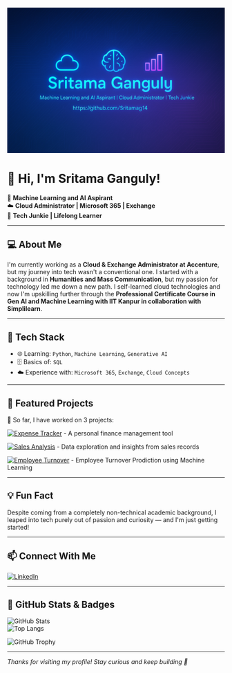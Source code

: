 <p align="center">
  <img src="https://github.com/Sritamag14/Sritamag14/blob/main/banner.png" alt="Sritama Ganguly Banner" />
</p>

# 👋 Hi, I'm Sritama Ganguly!

🎯 **Machine Learning and AI Aspirant**  
☁️ **Cloud Administrator | Microsoft 365 | Exchange**  
🧠 **Tech Junkie | Lifelong Learner**  

---

## 💻 About Me

I'm currently working as a **Cloud & Exchange Administrator at Accenture**, but my journey into tech wasn't a conventional one. I started with a background in **Humanities and Mass Communication**, but my passion for technology led me down a new path. I self-learned cloud technologies and now I'm upskilling further through the **Professional Certificate Course in Gen AI and Machine Learning with IIT Kanpur in collaboration with Simplilearn**.

---

## 🧰 Tech Stack

- 🌐 Learning: `Python`, `Machine Learning`, `Generative AI`  
- 🗄️ Basics of: `SQL`  
- ☁️ Experience with: `Microsoft 365`, `Exchange`, `Cloud Concepts`

---

## 📂 Featured Projects

🔹 So far, I have worked on 3 projects:

[![Expense Tracker](https://img.shields.io/badge/💰-Expense_Tracker_Python-2ea44f?style=flat)](https://github.com/Sritamag14/Expense-Tracker-Python)  - A personal finance management tool  

[![Sales Analysis](https://img.shields.io/badge/📈-Sales_Analysis_Project-2ea44f?style=flat)](https://github.com/Sritamag14/Sales---Analysis-Project) - Data exploration and insights from sales records

[![Employee Turnover](https://img.shields.io/badge/🤝-Employee_Turnover_Project-2ea44f?style=flat)](https://github.com/Sritamag14/Machine-Learning-Projects/blob/main/Employee%20Turnover%20Project.ipynb)  - Employee Turnover Prodiction using Machine Learning

---

## 💡 Fun Fact

Despite coming from a completely non-technical academic background, I leaped into tech purely out of passion and curiosity — and I'm just getting started!

---

## 📫 Connect With Me

[![LinkedIn](https://img.shields.io/badge/LinkedIn-blue?style=flat&logo=linkedin&labelColor=blue)](https://www.linkedin.com/in/sritama-ganguly/)

---

## 🌟 GitHub Stats & Badges

![GitHub Stats](https://github-readme-stats.vercel.app/api?username=Sritamag14&show_icons=true&theme=radical)  
![Top Langs](https://github-readme-stats.vercel.app/api/top-langs/?username=Sritamag14&layout=compact&theme=radical)

![GitHub Trophy](https://github-profile-trophy.vercel.app/?username=Sritamag14&theme=dracula)

---

_Thanks for visiting my profile! Stay curious and keep building 🚀_
